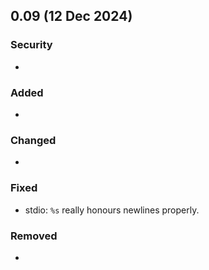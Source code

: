 ## 0.09 (12 Dec 2024)

### Security
- 

### Added
- 

### Changed
- 

### Fixed
- stdio: `%s` really honours newlines properly.

### Removed
- 
